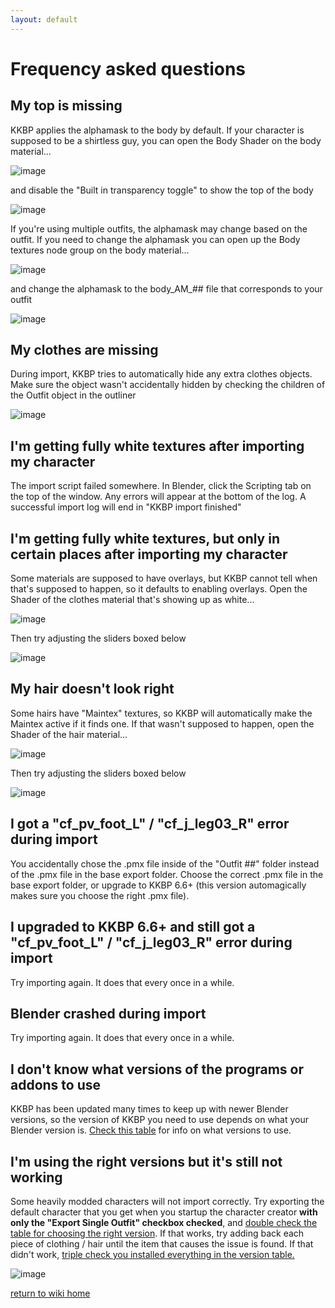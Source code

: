 ```yaml
---
layout: default
---
```


# Frequency asked questions

## My top is missing
KKBP applies the alphamask to the body by default. If your character is supposed to be a shirtless guy, you can open the Body Shader on the body material...

![image](https://user-images.githubusercontent.com/65811931/219536304-6d61fada-5f98-4001-a201-e46ed18a828f.png)

and disable the "Built in transparency toggle" to show the top of the body

![image](https://user-images.githubusercontent.com/65811931/219537294-e03c95fe-b328-476d-bb6c-05cb2ca636de.png)

If you're using multiple outfits, the alphamask may change based on the outfit. If you need to change the alphamask you can open up the Body textures node group on the body material...

![image](https://github.com/FlailingFog/KK-Blender-Porter-Pack/assets/65811931/dfbee2e0-2d59-42d5-8360-aeb5cee78ba8)

and change the alphamask to the body_AM_## file that corresponds to your outfit

![image](https://github.com/FlailingFog/KK-Blender-Porter-Pack/assets/65811931/3c891836-d420-4a36-b791-b617cb44a316)

## My clothes are missing
During import, KKBP tries to automatically hide any extra clothes objects. Make sure the object wasn't accidentally hidden by checking the children of the Outfit object in the outliner

![image](https://user-images.githubusercontent.com/65811931/219535179-28f30c3e-85a8-462f-be06-a22463e3e4c5.png)

## I'm getting fully white textures after importing my character
The import script failed somewhere. In Blender, click the Scripting tab on the top of the window. Any errors will appear at the bottom of the log. A successful import log will end in "KKBP import finished"

## I'm getting fully white textures, but only in certain places after importing my character
Some materials are supposed to have overlays, but KKBP cannot tell when that's supposed to happen, so it defaults to enabling overlays. Open the Shader of the clothes material that's showing up as white...

![image](https://github.com/FlailingFog/KK-Blender-Porter-Pack/assets/65811931/337ed901-0033-4f5a-8395-cf03f7797590)

Then try adjusting the sliders boxed below

![image](https://github.com/FlailingFog/KK-Blender-Porter-Pack/assets/65811931/7f1883f6-210a-4225-9163-9cfb59f22be6)

## My hair doesn't look right
Some hairs have "Maintex" textures, so KKBP will automatically make the Maintex active if it finds one. If that wasn't supposed to happen, open the Shader of the hair material...

![image](https://github.com/FlailingFog/KK-Blender-Porter-Pack/assets/65811931/77f99caf-df75-43ac-b8c2-d66c079d6357)

Then try adjusting the sliders boxed below

![image](https://github.com/FlailingFog/KK-Blender-Porter-Pack/assets/65811931/4eeb8e10-d3a2-4195-aa3a-0488a86f3c72)

## I got a "cf_pv_foot_L" / "cf_j_leg03_R" error during import
You accidentally chose the .pmx file inside of the "Outfit ##" folder instead of the .pmx file in the base export folder. Choose the correct .pmx file in the base export folder, or upgrade to KKBP 6.6+ (this version automagically makes sure you choose the right .pmx file).

## I upgraded to KKBP 6.6+ and still got a "cf_pv_foot_L" / "cf_j_leg03_R" error during import
Try importing again. It does that every once in a while.

## Blender crashed during import
Try importing again. It does that every once in a while.

## I don't know what versions of the programs or addons to use
KKBP has been updated many times to keep up with newer Blender versions, so the version of KKBP you need to use depends on what your Blender version is. [Check this table](https://github.com/FlailingFog/KK-Blender-Porter-Pack#required-software) for info on what versions to use.

## I'm using the right versions but it's still not working
Some heavily modded characters will not import correctly. Try exporting the default character that you get when you startup the character creator **with only the "Export Single Outfit" checkbox checked**, and [double check the table for choosing the right version](https://github.com/FlailingFog/KK-Blender-Porter-Pack#required-software). If that works, try adding back each piece of clothing / hair until the item that causes the issue is found. If that didn't work, [triple check you installed everything in the version table.](https://github.com/FlailingFog/KK-Blender-Porter-Pack#required-software)

![image](https://github.com/FlailingFog/KK-Blender-Porter-Pack/assets/65811931/7dbe96e1-b402-4ae8-b854-e18e2ee55273)

[return to wiki home](https://github.com/FlailingFog/KK-Blender-Porter-Pack/blob/master/wiki/Wiki%20top.md)